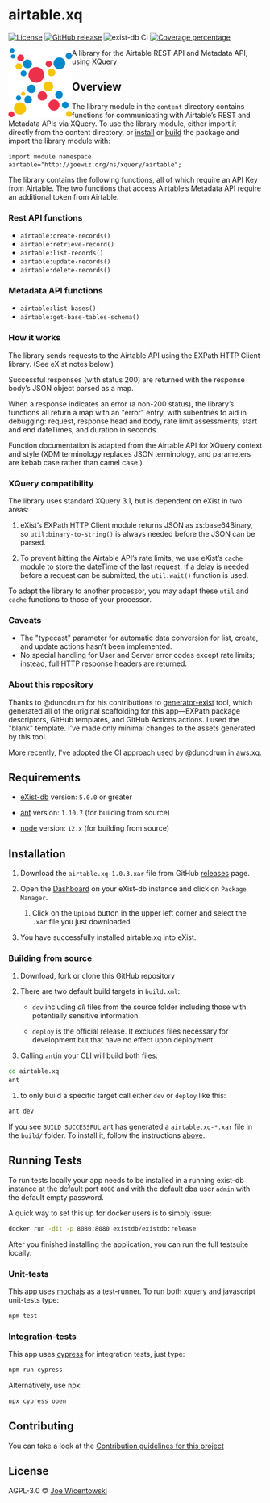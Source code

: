 # airtable.xq

[![License][license-img]][license-url]
[![GitHub release][release-img]][release-url]
![exist-db CI](https://github.com/joewiz/airtable.xq/workflows/exist-db%20CI/badge.svg)
[![Coverage percentage][coveralls-image]][coveralls-url]

<img src="icon.png" align="left" width="25%"/>

A library for the Airtable REST API and Metadata API, using XQuery

## Overview

The library module in the `content` directory contains functions for 
communicating with Airtable’s REST and Metadata APIs via XQuery. To use the 
library module, either import it directly from the content directory, or 
[install](#requirements) or [build](#building-from-source) the package 
and import the library module with:

```xquery
import module namespace airtable="http://joewiz.org/ns/xquery/airtable";
```

The library contains the following functions, all of which require an API Key 
from Airtable. The two functions that access Airtable’s Metadata API require 
an additional token from Airtable.

### Rest API functions

- `airtable:create-records()`
- `airtable:retrieve-record()`
- `airtable:list-records()`
- `airtable:update-records()`
- `airtable:delete-records()`

### Metadata API functions

- `airtable:list-bases()`
- `airtable:get-base-tables-schema()`

### How it works

The library sends requests to the Airtable API using the EXPath HTTP Client
library. (See eXist notes below.)

Successful responses (with status 200) are returned with the response body’s 
JSON object parsed as a map. 

When a response indicates an error (a non-200 status), the library’s 
functions all return a map with an "error" entry, with subentries to aid in 
debugging: request, response head and body, rate limit assessments, start and 
end dateTimes, and duration in seconds.

Function documentation is adapted from the Airtable API for XQuery context 
and style (XDM terminology replaces JSON terminology, and parameters are 
kebab case rather than camel case.) 

### XQuery compatibility

The library uses standard XQuery 3.1, but is dependent on eXist in two areas:

1. eXist’s EXPath HTTP Client module returns JSON as xs:base64Binary, so 
`util:binary-to-string()` is always needed before the JSON can be parsed.

2. To prevent hitting the Airtable API’s rate limits, we use eXist’s 
`cache` module to store the dateTime of the last request. If a delay is needed
before a request can be submitted, the `util:wait()` function is used.

To adapt the library to another processor, you may adapt these `util` and 
`cache` functions to those of your processor. 

### Caveats

- The "typecast" parameter for automatic data conversion for list, create, and 
update actions hasn’t been implemented.
- No special handling for User and Server error codes except rate limits; 
instead, full HTTP response headers are returned.

### About this repository

Thanks to @duncdrum for his contributions to [generator-exist](https://github.com/eXist-db/generator-exist)
tool, which generated all of the original scaffolding for this app—EXPath package descriptors, 
GitHub templates, and GitHub Actions actions. I used the "blank" template. I've made
only minimal changes to the assets generated by this tool.

More recently, I've adopted the CI approach used by @duncdrum in [aws.xq](https://github.com/HistoryAtState/aws.xq).

## Requirements

*   [eXist-db](https://exist-db.org) version: `5.0.0` or greater

*   [ant](https://ant.apache.org) version: `1.10.7` \(for building from source\)

*   [node](https://nodejs.org) version: `12.x` \(for building from source\)
    

## Installation

1.  Download the `airtable.xq-1.0.3.xar` file from GitHub [releases](https://github.com/joewiz/airtable.xq/releases) page.

2.  Open the [Dashboard](http://localhost:8080/exist/apps/dashboard/index.html) on your eXist-db instance and click on `Package Manager`.

    1.  Click on the `Upload` button in the upper left corner and select the `.xar` file you just downloaded.

3.  You have successfully installed airtable.xq into eXist.

### Building from source

1.  Download, fork or clone this GitHub repository
2.  There are two default build targets in `build.xml`:
    *   `dev` including *all* files from the source folder including those with potentially sensitive information.
  
    *   `deploy` is the official release. It excludes files necessary for development but that have no effect upon deployment.
  
3.  Calling `ant`in your CLI will build both files:
  
```bash
cd airtable.xq
ant
```

   1. to only build a specific target call either `dev` or `deploy` like this:
   ```bash   
   ant dev
   ```   

If you see `BUILD SUCCESSFUL` ant has generated a `airtable.xq-*.xar` file in the `build/` folder. To install it, follow the instructions [above](#installation).



## Running Tests

To run tests locally your app needs to be installed in a running exist-db instance at the default port `8080` and with the default dba user `admin` with the default empty password.

A quick way to set this up for docker users is to simply issue:

```bash
docker run -dit -p 8080:8080 existdb/existdb:release
```

After you finished installing the application, you can run the full testsuite locally.

### Unit-tests

This app uses [mochajs](https://mochajs.org) as a test-runner. To run both xquery and javascript unit-tests type:

```bash
npm test
```

### Integration-tests

This app uses [cypress](https://www.cypress.io) for integration tests, just type:

```bash
npm run cypress
```

Alternatively, use npx:

```bash
npx cypress open
```


## Contributing

You can take a look at the [Contribution guidelines for this project](.github/CONTRIBUTING.md)

## License

AGPL-3.0 © [Joe Wicentowski](https://joewiz.org)

[license-img]: https://img.shields.io/badge/license-AGPL%20v3-blue.svg
[license-url]: https://www.gnu.org/licenses/agpl-3.0
[release-img]: https://img.shields.io/github/v/release/joewiz/airtable.xq?sort=semver
[release-url]: https://github.com/joewiz/airtable.xq/releases/latest
[coveralls-image]: https://coveralls.io/repos/joewiz/airtable.xq/badge.svg
[coveralls-url]: https://coveralls.io/r/joewiz/airtable.xq
